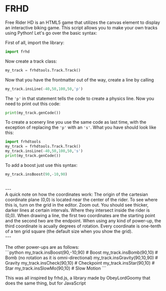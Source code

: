 # FRHD 
Free Rider HD is an HTML5 game that utilizes the canvas element to display an interactive biking game. This script allows you to make your own tracks using Python! Let's go over the basic syntax:

First of all, import the library:
```python
import frhd
```
Now create a track class:
```python
my_track = frhdtools.Track.Track()
```
Now that you have the frontmatter out of the way, create a line by calling
```python
my_track.insLine(-40,50,100,50,'p')
```
The `'p'` in that statement tells the code to create a physics line.
Now you need to print out this code:
```python
print(my_track.genCode())
```
To create a scenery line you use the same code as last time, with the exception of replacing the `'p'` with an `'s'`. What you have should look like this:
```python
import frhdtools
my_track = frhdtools.Track.Track()
my_track.insLine(-40,50,100,50,'s')
print(my_track.genCode())
```
To add a boost just use this syntax:
```python
my_track.insBoost(90,-10,90)
```
<br>
---
<br>
A quick note on how the coordinates work: The origin of the cartesian coordinate plane (0,0) is located near the center of the rider. To see where this is, turn on the grid in the editor. Zoom out. You should see thicker, darker lines at certain intervals. Where they intersect inside the rider is (0,0). When drawing a line, the first two coordinates are the starting point and the second two are the endpoint. When using any kind of power-up, the third coordinate is acually degrees of rotation. Every coordinate is one-tenth of a ten grid square (the default size when you show the grid).
<br>
--- 
<br>
<br>
The other power-ups are as follows:
<br>
```python
my_track.insBoost(90,-10,90) # Boost
my_track.insBomb(90,10) # Bomb (no rotation as it is omni-directional)
my_track.insGravity(90,10,90) # Gravity
my_track.insCheck(90,10) # Checkpoint
my_track.insStar(90,10) # Star
my_track.insSlowMo(90,10) # Slow Motion
```

This was all inspired by frhd.js, a library made by ObeyLordGoomy that does the same thing, but for JavaScript

